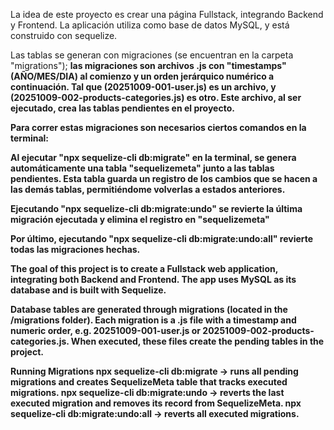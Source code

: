 La idea de este proyecto es crear una página Fullstack, integrando Backend y Frontend. 
La aplicación utiliza como base de datos MySQL, y está construido con sequelize.

Las tablas se generan con migraciones (se encuentran en la carpeta "migrations"); <strong>las migraciones son archivos .js con "timestamps"(AÑO/MES/DIA) al comienzo y un orden jerárquico numérico a continuación. Tal que (20251009-001-user.js) es un archivo, y (20251009-002-products-categories.js) es otro. Este archivo, al ser ejecutado, crea las tablas pendientes en el proyecto<strong>.

Para correr estas migraciones son necesarios ciertos comandos en la terminal:

Al ejecutar <strong>"npx sequelize-cli db:migrate"</strong> en la terminal, se genera automáticamente una tabla "sequelizemeta" junto a las tablas pendientes. Esta tabla guarda un registro de los cambios que se hacen a las demás tablas, permitiéndome volverlas a estados anteriores.

Ejecutando <strong>"npx sequelize-cli db:migrate:undo"</strong> se revierte la última migración ejecutada y elimina el registro en "sequelizemeta"

Por último, ejecutando <strong>"npx sequelize-cli db:migrate:undo:all"</strong> revierte todas las migraciones hechas. 

The goal of this project is to create a Fullstack web application, integrating both Backend and Frontend.
The app uses MySQL as its database and is built with Sequelize.

Database tables are generated through migrations (located in the /migrations folder).
Each migration is a .js file with a timestamp and numeric order, e.g.
20251009-001-user.js or 20251009-002-products-categories.js.
When executed, these files create the pending tables in the project.

Running Migrations
npx sequelize-cli db:migrate -> runs all pending migrations and creates SequelizeMeta table that tracks executed migrations. 
npx sequelize-cli db:migrate:undo -> reverts the last executed migration and removes its record from SequelizeMeta.
npx sequelize-cli db:migrate:undo:all -> reverts all executed migrations.
